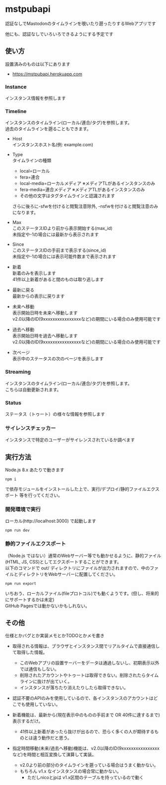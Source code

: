 # mstpubapi

認証なしでMastodonのタイムラインを覗いたり遡ったりするWebアプリです

他にも、認証なしでいろいろできるようにする予定です

## 使い方

設置済みのものは以下にあります
* https://mstpubapi.herokuapp.com

### Instance

インスタンス情報を参照します

### Timeline

インスタンスのタイムライン(ローカル/連合/タグ)を参照します。  
過去のタイムラインを遡ることもできます。

* Host  
    インスタンスホスト名(例: example.com)
* Type  
    タイムラインの種類  
    
    * local=ローカル
    * fera=連合
    * local-media=ローカルメディア ※メディアTLがあるインスタンスのみ
    * fera-media=連合メディア ※メディアTLがあるインスタンスのみ
    * その他の文字はタグタイムラインと認識されます
    
    さらに後ろに-sfwを付けると閲覧注意除外, -nsfwを付けると閲覧注意のみになります。
    
* Max  
    このステータスIDより前から表示開始する(max_id)  
    未指定や-1の場合には最新から表示されます
* Since  
    このステータスIDの手前まで表示する(since_id)  
    未指定や-1の場合には表示可能件数まで表示されます

* 新着  
    新着のみを表示します  
    41件以上新着があると間のものは取り逃します
* 最新に戻る  
    最新からの表示に戻ります
* 未来へ移動  
    表示開始日時を未来へ移動します  
    v2.0以降のID(9xxxxxxxxxxxxxxxxなど)の期間にいる場合のみ使用可能です
* 過去へ移動  
    表示開始日時を過去へ移動します  
    v2.0以降のID(9xxxxxxxxxxxxxxxxなど)の期間にいる場合のみ使用可能です
    
* 次ページ  
    表示中のステータスの次のページを表示します

### Streaming

インスタンスのタイムライン(ローカル/連合/タグ)を参照します。  
こちらは自動更新されます。

### Status

ステータス（トゥート）の様々な情報を参照します

### サイレンスチェッカー

インスタンスで特定のユーザーがサイレンスされているか調べます

## 実行方法

Node.js 8.x あたりで動きます  

    npm i

で依存モジュールをインストールした上で、実行/デプロイ/静的ファイルエクスポート 等を行ってください。

### 開発環境で実行

ローカル(http://localhost:3000) で起動します

    npm run dev

### 静的ファイルエクスポート

（Node.js ではない）通常のWebサーバー等でも動かせるように、静的ファイル(HTML, JS, CSS)としてエクスポートすることができます。  
以下のコマンドで out/ ディレクトリにファイルが出力されますので、中のファイルとディレクトリをWebサーバーに配置してください。  

    npm run export

いちおう、ローカルファイル(fileプロトコル)でも動くようです。(但し、将来的にサポートするかは未定)  
GitHub Pagesでは動かないかもしれない。

## その他

仕様とかバグとか実装メモとかTODOとかメモ書き

* 取得される情報は、ブラウザとインスタンス間でリアルタイムで直接通信して取得した情報。
    * このWebアプリの設置サーバーをデータは通過しないし、初期表示以外では通信もしない。
    * 削除されたアカウントやトゥートは取得できない。削除されたらタイムラインに抜けが出ていく。
    * インスタンスが落ちたり消えたりしたら取得できない。
* 認証不要のAPIのみを使用しているので、各インスタンスのアカウントはどこでも使用していない。

* 新着機能は、最新から(現在表示中のものの手前まで OR 40件に達するまで)表示するだけ。
    * 41件以上新着があったら抜けが出るので、恐らく多くの人が期待するものとは違う動作だと思う。

* 指定時間移動(未来/過去へ移動)機能は、v2.0以降のID(9xxxxxxxxxxxxxxxxなど)を時間と相互変換して演算して実装。
    * v2.0より前の部分のタイムラインを遡っている場合はうまく動かない。
    * もちろん v1.x なインスタンスの場合常に動かない。
        * ただしnicoとjpは v1.x区間のテーブルを持っているので動く

